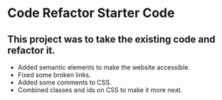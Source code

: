# Code Refactor Starter Code
## This project was to take the existing code and refactor it.
* Added semantic elements to make the website accessible.
* Fixed some broken links.
* Added some comments to CSS.
* Combined classes and ids on CSS to make it more neat.